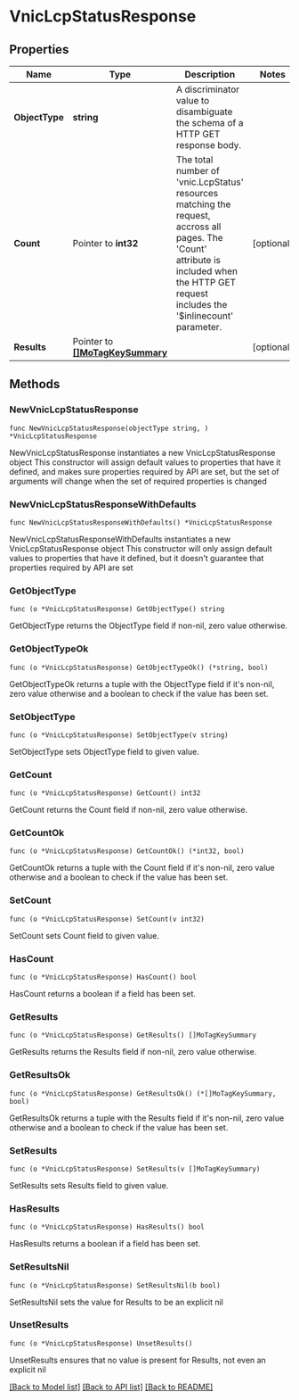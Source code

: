 # VnicLcpStatusResponse

## Properties

Name | Type | Description | Notes
------------ | ------------- | ------------- | -------------
**ObjectType** | **string** | A discriminator value to disambiguate the schema of a HTTP GET response body. | 
**Count** | Pointer to **int32** | The total number of &#39;vnic.LcpStatus&#39; resources matching the request, accross all pages. The &#39;Count&#39; attribute is included when the HTTP GET request includes the &#39;$inlinecount&#39; parameter. | [optional] 
**Results** | Pointer to [**[]MoTagKeySummary**](mo.TagKeySummary.md) |  | [optional] 

## Methods

### NewVnicLcpStatusResponse

`func NewVnicLcpStatusResponse(objectType string, ) *VnicLcpStatusResponse`

NewVnicLcpStatusResponse instantiates a new VnicLcpStatusResponse object
This constructor will assign default values to properties that have it defined,
and makes sure properties required by API are set, but the set of arguments
will change when the set of required properties is changed

### NewVnicLcpStatusResponseWithDefaults

`func NewVnicLcpStatusResponseWithDefaults() *VnicLcpStatusResponse`

NewVnicLcpStatusResponseWithDefaults instantiates a new VnicLcpStatusResponse object
This constructor will only assign default values to properties that have it defined,
but it doesn't guarantee that properties required by API are set

### GetObjectType

`func (o *VnicLcpStatusResponse) GetObjectType() string`

GetObjectType returns the ObjectType field if non-nil, zero value otherwise.

### GetObjectTypeOk

`func (o *VnicLcpStatusResponse) GetObjectTypeOk() (*string, bool)`

GetObjectTypeOk returns a tuple with the ObjectType field if it's non-nil, zero value otherwise
and a boolean to check if the value has been set.

### SetObjectType

`func (o *VnicLcpStatusResponse) SetObjectType(v string)`

SetObjectType sets ObjectType field to given value.


### GetCount

`func (o *VnicLcpStatusResponse) GetCount() int32`

GetCount returns the Count field if non-nil, zero value otherwise.

### GetCountOk

`func (o *VnicLcpStatusResponse) GetCountOk() (*int32, bool)`

GetCountOk returns a tuple with the Count field if it's non-nil, zero value otherwise
and a boolean to check if the value has been set.

### SetCount

`func (o *VnicLcpStatusResponse) SetCount(v int32)`

SetCount sets Count field to given value.

### HasCount

`func (o *VnicLcpStatusResponse) HasCount() bool`

HasCount returns a boolean if a field has been set.

### GetResults

`func (o *VnicLcpStatusResponse) GetResults() []MoTagKeySummary`

GetResults returns the Results field if non-nil, zero value otherwise.

### GetResultsOk

`func (o *VnicLcpStatusResponse) GetResultsOk() (*[]MoTagKeySummary, bool)`

GetResultsOk returns a tuple with the Results field if it's non-nil, zero value otherwise
and a boolean to check if the value has been set.

### SetResults

`func (o *VnicLcpStatusResponse) SetResults(v []MoTagKeySummary)`

SetResults sets Results field to given value.

### HasResults

`func (o *VnicLcpStatusResponse) HasResults() bool`

HasResults returns a boolean if a field has been set.

### SetResultsNil

`func (o *VnicLcpStatusResponse) SetResultsNil(b bool)`

 SetResultsNil sets the value for Results to be an explicit nil

### UnsetResults
`func (o *VnicLcpStatusResponse) UnsetResults()`

UnsetResults ensures that no value is present for Results, not even an explicit nil

[[Back to Model list]](../README.md#documentation-for-models) [[Back to API list]](../README.md#documentation-for-api-endpoints) [[Back to README]](../README.md)


